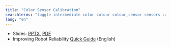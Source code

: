 ```yaml
---
title: "Color Sensor Calibration"
searchterms: "toggle intermediate color colour colour_sensor sensors calibration calibrate colour_calibration color_sensor_calibration"
lang: "en"
---
```

 <ul>
 <li class="ng-binding">Slides:
 <a href="translations/en-us/intermediate/Reliability.pptx">PPTX</a>,
 <a href="translations/en-us/intermediate/Reliability.pdf">PDF</a>
 </li>
 <li>Improving Robot Reliability <a href="translations/en-us/guides//ReliabilityGuide.pdf">Quick Guide</a> (English)
 </li>
 </ul>
